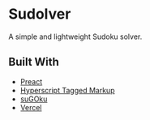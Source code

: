 # Sudolver

A simple and lightweight Sudoku solver.

## Built With

* [Preact](https://preactjs.com/)
* [Hyperscript Tagged Markup](https://github.com/developit/htm)
* [suGOku](https://sugoku.onrender.com/)
* [Vercel](https://vercel.com/)
